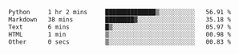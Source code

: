 <!--START_SECTION:waka-->

```txt
Python     1 hr 2 mins     ██████████████▒░░░░░░░░░░   56.91 %
Markdown   38 mins         ████████▓░░░░░░░░░░░░░░░░   35.18 %
Text       6 mins          █▒░░░░░░░░░░░░░░░░░░░░░░░   05.97 %
HTML       1 min           ▒░░░░░░░░░░░░░░░░░░░░░░░░   00.98 %
Other      0 secs          ▒░░░░░░░░░░░░░░░░░░░░░░░░   00.83 %
```

<!--END_SECTION:waka--> 
 
